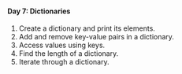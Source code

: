 #### Day 7: Dictionaries

1. Create a dictionary and print its elements.
2. Add and remove key-value pairs in a dictionary.
3. Access values using keys.
4. Find the length of a dictionary.
5. Iterate through a dictionary.

